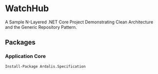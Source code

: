 # WatchHub

A Sample N-Layered .NET Core Project
Demonstrating Clean Architecture and the Generic Repository Pattern.

## Packages

### Application Core
```
Install-Package Ardalis.Specification
````
